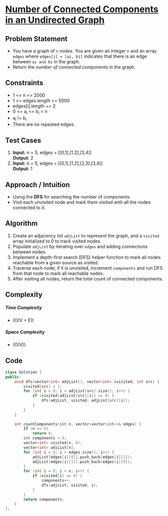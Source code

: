 # [Number of Connected Components in an Undirected Graph](https://leetcode.com/problems/number-of-connected-components-in-an-undirected-graph/description/)

## Problem Statement
- You have a graph of `n` nodes. You are given an integer `n` and an array `edges` where `edges[i] = [ai, bi]` indicates that there is an edge between `ai and bi` in the graph.
- Return the *number of connected components* in the graph.
    


## Constraints
- 1 <= n <= 2000
- 1 <= edges.length <= 5000
- edges[i].length == 2
- 0 <= a<sub>i</sub> <= b<sub>i</sub> < n
- a<sub>i</sub> != b<sub>i</sub>
- There are no repeated edges.



## Test Cases
1. **Input:** n = 5, edges = \[[0,1],[1,2],[3,4]] <br>
**Output:** 2
2. **Input:** n = 5, edges = \[[0,1],[1,2],[2,3],[3,4]]<br>
**Output:** 1

## Approach / Intuition 
- Using the **DFS** for searching the number of components.
- Visit each unvisited node and mark them visited with all the nodes connected to it.

## Algorithm 
1. Create an adjacency list `adjList` to represent the graph, and a `visited` array initialized to 0 to track visited nodes.
2. Populate `adjList` by iterating over `edges` and adding connections between nodes.
3. Implement a depth-first search (DFS) helper function to mark all nodes reachable from a given source as visited.
4. Traverse each node; if it is unvisited, increment `components` and run DFS from that node to mark all reachable nodes.
5. After visiting all nodes, return the total count of connected components.

## Complexity
##### Time Complexity
- \(O(V + E)\)
##### Space Complexity
- \(O(V)\)

## Code
```cpp
class Solution {
public:
    void dfs(vector<int> adjList[], vector<int> &visited, int src) {
        visited[src] = 1;
        for (int i = 0; i < adjList[src].size(); i++) {
            if (visited[adjList[src][i]] == 0) {
                dfs(adjList, visited, adjList[src][i]);
            }
        }
    }
    
    int countComponents(int n, vector<vector<int>>& edges) {
        if (n == 0) 
            return 0;
        int components = 0;
        vector<int> visited(n, 0);
        vector<int> adjList[n];
        for (int i = 0; i < edges.size(); i++) {
            adjList[edges[i][0]].push_back(edges[i][1]);
            adjList[edges[i][1]].push_back(edges[i][0]);
        }
        for (int i = 0; i < n; i++) {
            if (visited[i] == 0) {
                components++;
                dfs(adjList, visited, i);
            }
        }
        return components;
    }
};
```     